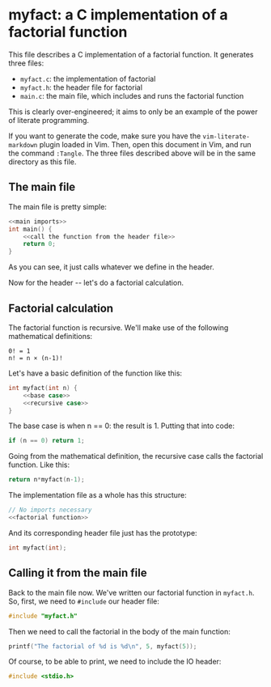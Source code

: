 # myfact: a C implementation of a factorial function
This file describes a C implementation of a factorial function.
It generates three files:

* `myfact.c`: the implementation of factorial
* `myfact.h`: the header file for factorial
* `main.c`: the main file, which includes and runs the factorial function

This is clearly over-engineered; it aims to only be an example of the power of literate programming.

If you want to generate the code, make sure you have the `vim-literate-markdown` plugin loaded in Vim.
Then, open this document in Vim, and run the command `:Tangle`.
The three files described above will be in the same directory as this file.

## The main file
The main file is pretty simple:

<!-- :Tangle <^> main.c -->
```c
<<main imports>>
int main() {
    <<call the function from the header file>>
    return 0;
}
```

As you can see, it just calls whatever we define in the header.

Now for the header -- let's do a factorial calculation.

## Factorial calculation
The factorial function is recursive.
We'll make use of the following mathematical definitions:

```
0! = 1
n! = n × (n-1)!
```

Let's have a basic definition of the function like this:

<!-- :Tangle <> <factorial function> myfact.c -->
```c
int myfact(int n) {
    <<base case>>
    <<recursive case>>
}
```

The base case is when n == 0: the result is 1.
Putting that into code:

<!-- :Tangle <base case> myfact.c -->
```c
if (n == 0) return 1;
```

Going from the mathematical definition, the recursive case calls the factorial function.
Like this:

<!-- :Tangle <recursive case> myfact.c -->
```c
return n*myfact(n-1);
```

The implementation file as a whole has this structure:

<!-- :Tangle <^> myfact.c -->
```c
// No imports necessary
<<factorial function>>
```

And its corresponding header file just has the prototype:

<!-- :Tangle myfact.h -->
```c
int myfact(int);
```

## Calling it from the main file
Back to the main file now.
We've written our factorial function in `myfact.h`.
So, first, we need to `#include` our header file:

<!-- :Tangle <main imports> main.c -->
```c
#include "myfact.h"
```

Then we need to call the factorial in the body of the main function:

<!-- :Tangle <call the function from the header file> main.c -->
```c
printf("The factorial of %d is %d\n", 5, myfact(5));
```

Of course, to be able to print, we need to include the IO header:

<!-- :Tangle <main imports>+ main.c -->
```c
#include <stdio.h>
```
